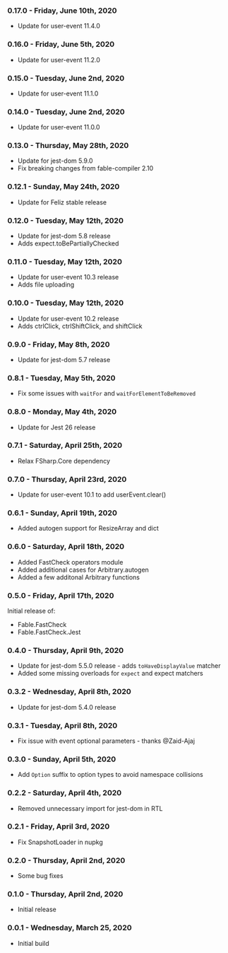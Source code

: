 ### 0.17.0 - Friday, June 10th, 2020
* Update for user-event 11.4.0

### 0.16.0 - Friday, June 5th, 2020
* Update for user-event 11.2.0

### 0.15.0 - Tuesday, June 2nd, 2020
* Update for user-event 11.1.0

### 0.14.0 - Tuesday, June 2nd, 2020
* Update for user-event 11.0.0

### 0.13.0 - Thursday, May 28th, 2020
* Update for jest-dom 5.9.0
* Fix breaking changes from fable-compiler 2.10

### 0.12.1 - Sunday, May 24th, 2020
* Update for Feliz stable release

### 0.12.0 - Tuesday, May 12th, 2020
* Update for jest-dom 5.8 release
* Adds expect.toBePartiallyChecked

### 0.11.0 - Tuesday, May 12th, 2020
* Update for user-event 10.3 release
* Adds file uploading

### 0.10.0 - Tuesday, May 12th, 2020
* Update for user-event 10.2 release
* Adds ctrlClick, ctrlShiftClick, and shiftClick

### 0.9.0 - Friday, May 8th, 2020
* Update for jest-dom 5.7 release

### 0.8.1 - Tuesday, May 5th, 2020
* Fix some issues with `waitFor` and `waitForElementToBeRemoved`

### 0.8.0 - Monday, May 4th, 2020
* Update for Jest 26 release

### 0.7.1 - Saturday, April 25th, 2020
* Relax FSharp.Core dependency

### 0.7.0 - Thursday, April 23rd, 2020
* Update for user-event 10.1 to add userEvent.clear()

### 0.6.1 - Sunday, April 19th, 2020
* Added autogen support for ResizeArray and dict

### 0.6.0 - Saturday, April 18th, 2020
* Added FastCheck operators module
* Added additional cases for Arbitrary.autogen
* Added a few additonal Arbitrary functions

### 0.5.0 - Friday, April 17th, 2020
Initial release of:
* Fable.FastCheck
* Fable.FastCheck.Jest

### 0.4.0 - Thursday, April 9th, 2020
* Update for jest-dom 5.5.0 release - adds `toHaveDisplayValue` matcher
* Added some missing overloads for `expect` and expect matchers

### 0.3.2 - Wednesday, April 8th, 2020
* Update for jest-dom 5.4.0 release

### 0.3.1 - Tuesday, April 8th, 2020
* Fix issue with event optional parameters - thanks @Zaid-Ajaj

### 0.3.0 - Sunday, April 5th, 2020
* Add `Option` suffix to option types to avoid namespace collisions

### 0.2.2 - Saturday, April 4th, 2020
* Removed unnecessary import for jest-dom in RTL

### 0.2.1 - Friday, April 3rd, 2020
* Fix SnapshotLoader in nupkg

### 0.2.0 - Thursday, April 2nd, 2020
* Some bug fixes

### 0.1.0 - Thursday, April 2nd, 2020
* Initial release

### 0.0.1 - Wednesday, March 25, 2020
* Initial build

